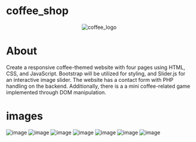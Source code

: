 # coffee_shop
<p align="center">
  <img src="https://github.com/rashi12122001/coffee_shop.github.io/assets/74211043/8b009ca4-f1fc-49c8-8413-7f6fed2569ba" alt="coffee_logo">
</p>

# About<br>
Create a responsive coffee-themed website with four pages using HTML, CSS, and JavaScript. Bootstrap will be utilized for styling, and Slider.js for an interactive image slider. The website has a contact form with PHP handling on the backend. Additionally, there is a a mini coffee-related game implemented through DOM manipulation.
<br>
# images<br>
![image](https://github.com/rashi12122001/coffee_shop.github.io/assets/74211043/3e7f2a71-09d2-42db-909b-2d92f134330a)
![image](https://github.com/rashi12122001/coffee_shop.github.io/assets/74211043/13bad67b-4439-42fb-b3ad-0d6a0a333c93)
![image](https://github.com/rashi12122001/coffee_shop.github.io/assets/74211043/e619b2ed-c1ea-4c14-965e-c00e03a5a566)
![image](https://github.com/rashi12122001/coffee_shop.github.io/assets/74211043/80dda3c5-de1d-4ed9-a882-c8d6179506a3)
![image](https://github.com/rashi12122001/coffee_shop.github.io/assets/74211043/f1476871-62cc-45cc-94d9-4b8125a0e6be)
![image](https://github.com/rashi12122001/coffee_shop.github.io/assets/74211043/cf3be7b1-fc62-4503-912b-4f5e61958fb3)
![image](https://github.com/rashi12122001/coffee_shop.github.io/assets/74211043/41b68724-355c-48aa-a41f-4a57ff63a7c4)





